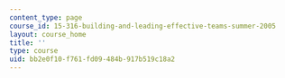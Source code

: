 ```yaml
---
content_type: page
course_id: 15-316-building-and-leading-effective-teams-summer-2005
layout: course_home
title: ''
type: course
uid: bb2e0f10-f761-fd09-484b-917b519c18a2
---
```

